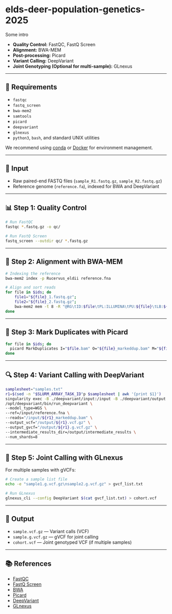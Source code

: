 # elds-deer-population-genetics-2025

Some intro

- **Quality Control:** FastQC, FastQ Screen  
- **Alignment:** BWA-MEM  
- **Post-processing:** Picard  
- **Variant Calling:** DeepVariant  
- **Joint Genotyping (Optional for multi-sample):** GLnexus  

---

## 🔧 Requirements

- `fastqc`
- `fastq_screen`
- `bwa-mem2`
- `samtools`
- `picard`
- `deepvariant`
- `glnexus`
- `python3`, `bash`, and standard UNIX utilities

We recommend using [conda](https://docs.conda.io/en/latest/) or [Docker](https://www.docker.com/) for environment management.

---

## 🧪 Input

- Raw paired-end FASTQ files (`sample_R1.fastq.gz`, `sample_R2.fastq.gz`)
- Reference genome (`reference.fa`), indexed for BWA and DeepVariant

---

## 📊 Step 1: Quality Control

```bash
# Run FastQC
fastqc *.fastq.gz -o qc/

# Run FastQ Screen
fastq_screen --outdir qc/ *.fastq.gz
````

---

## 🧬 Step 2: Alignment with BWA-MEM

```bash
# Indexing the reference
bwa-mem2 index -p Rucervus_eldii reference.fna

# Align and sort reads
for file in $ids; do
 	file1="${file}_1.fastq.gz";
 	file2="${file}_2.fastq.gz";
 	bwa-mem2 mem -t 8 -R "@RG\tID:$file\tPL:ILLUMINA\tPU:${file}\tLB:${file}\tSM:$file" .genome_bwa_index/Rucervus_eldii "$file1" "$file2" | samtools view -u - | samtools sort -@8 > "$file.bam";
done
```

---

## 🧹 Step 3: Mark Duplicates with Picard

```bash
for file in $ids; do
  picard MarkDuplicates I="$file.bam" O="${file}_markeddup.bam" M="${file}_metrics.txt";
done
```

---

## 🔍 Step 4: Variant Calling with DeepVariant
  
```bash
samplesheet="samples.txt"
r1=$(sed -n "$SLURM_ARRAY_TASK_ID"p $samplesheet | awk '{print $1}')
singularity exec -B ./deepvariant/input:/input -B ./deepvariant/output:/output deepvariant.simg \
/opt/deepvariant/bin/run_deepvariant \
--model_type=WGS \
--ref=/input/reference.fna \
--reads="/input/${r1}_markeddup.bam" \
--output_vcf="/output/${r1}.vcf.gz" \
--output_gvcf="/output/${r1}.g.vcf.gz" \
--intermediate_results_dir=/output/intermediate_results \
--num_shards=8
```
---

## 🧬 Step 5: Joint Calling with GLnexus

For multiple samples with gVCFs:

```bash
# Create a sample list file
echo -e "sample1.g.vcf.gz\nsample2.g.vcf.gz" > gvcf_list.txt

# Run GLnexus
glnexus_cli --config DeepVariant $(cat gvcf_list.txt) > cohort.vcf
```

---

## 📁 Output

* `sample.vcf.gz` — Variant calls (VCF)
* `sample.g.vcf.gz` — gVCF for joint calling
* `cohort.vcf` — Joint genotyped VCF (if multiple samples)

---

## 📚 References

* [FastQC](https://www.bioinformatics.babraham.ac.uk/projects/fastqc/)
* [FastQ Screen](https://www.bioinformatics.babraham.ac.uk/projects/fastq_screen/)
* [BWA](https://github.com/bwa-mem2/bwa-mem2)
* [Picard](https://broadinstitute.github.io/picard/)
* [DeepVariant](https://github.com/google/deepvariant)
* [GLnexus](https://github.com/dnanexus-rnd/GLnexus)
